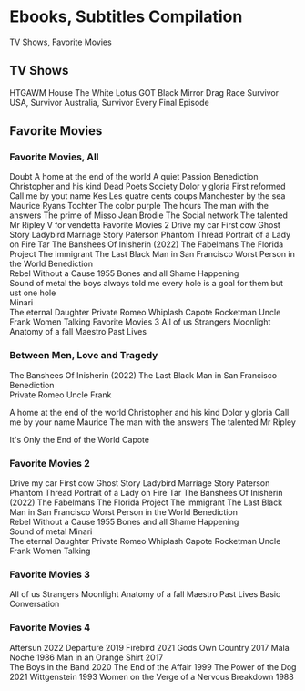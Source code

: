 # Ebooks, Subtitles Compilation
TV Shows, Favorite Movies

## TV Shows
HTGAWM
House
The White Lotus
GOT
Black Mirror
Drag Race
Survivor USA, Survivor Australia, Survivor Every Final Episode

## Favorite Movies
### Favorite Movies, All
Doubt
A home at the end of the world
A quiet Passion
Benediction
Christopher and his kind
Dead Poets Society
Dolor y gloria
First reformed
Call me by yout name
Kes
Les quatre cents coups
Manchester by the sea
Maurice
Ryans Tochter
The color purple
The hours
The man with the answers
The prime of Misso Jean Brodie
The Social network
The talented Mr Ripley
V for vendetta
Favorite Movies 2
Drive my car
First cow
Ghost Story
Ladybird
Marriage Story
Paterson
Phantom Thread
Portrait of a Lady on Fire
Tar
The Banshees Of Inisherin (2022)
The Fabelmans
The Florida Project
The immigrant
The Last Black Man in San Francisco
Worst Person in the World
Benediction     
Rebel Without a Cause 1955
Bones and all
Shame
Happening      
Sound of metal the boys always told me  every hole  is a goal for them  but ust one hole  
Minari       
The eternal Daughter
Private Romeo
Whiplash
Capote
Rocketman
Uncle Frank 
Women Talking
Favorite Movies 3
All of us Strangers
Moonlight
Anatomy of a fall
Maestro
Past Lives

### Between Men, Love and Tragedy

The Banshees Of Inisherin (2022)
The Last Black Man in San Francisco
Benediction     
Private Romeo
Uncle Frank

A home at the end of the world
Christopher and his kind
Dolor y gloria
Call me by your name
Maurice
The man with the answers
The talented Mr Ripley

It's Only the End of the World
Capote

### Favorite Movies 2

Drive my car
First cow
Ghost Story
Ladybird
Marriage Story
Paterson
Phantom Thread
Portrait of a Lady on Fire
Tar
The Banshees Of Inisherin (2022)
The Fabelmans
The Florida Project
The immigrant
The Last Black Man in San Francisco
Worst Person in the World
Benediction     
Rebel Without a Cause 1955
Bones and all
Shame
Happening      
Sound of metal
Minari       
The eternal Daughter
Private Romeo
Whiplash
Capote
Rocketman
Uncle Frank 
Women Talking

### Favorite Movies 3

All of us Strangers
Moonlight
Anatomy of a fall
Maestro
Past Lives
Basic Conversation

### Favorite Movies 4

Aftersun 2022 
Departure 2019 
Firebird 2021 
Gods Own Country 2017 
Mala Noche 1986 
Man in an Orange Shirt 2017  
The Boys in the Band 2020 
The End of the Affair 1999 
The Power of the Dog 2021 
Wittgenstein 1993 
Women on the Verge of a Nervous Breakdown 1988
